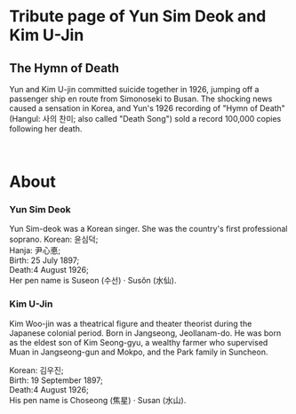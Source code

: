 # Tribute page of Yun Sim Deok and Kim U-Jin
## The Hymn of Death
Yun and Kim U-jin committed suicide together in 1926, jumping off a passenger ship en route from Simonoseki to Busan. The shocking news caused a sensation in Korea, and Yun's 1926 recording of "Hymn of Death" (Hangul: 사의 찬미; also called "Death Song") sold a record 100,000 copies following her death.

<br>

# About

### Yun Sim Deok
Yun Sim-deok was a Korean singer. She was the country's first professional soprano.
Korean: 윤심덕; <br>
Hanja: 尹心悳; <br>
Birth: 25 July 1897; <br>
Death:4 August 1926; <br>
Her pen name is Suseon (수선) · Susŏn (水仙).

### Kim U-Jin
Kim Woo-jin was a theatrical figure and theater theorist during the Japanese colonial period. Born in Jangseong, Jeollanam-do. He was born as the eldest son of Kim Seong-gyu, a wealthy farmer who supervised Muan in Jangseong-gun and Mokpo, and the Park family in Suncheon.

Korean: 김우진; <br>
Birth: 19 September 1897; <br>
Death:4 August 1926; <br>
His pen name is Choseong (焦星) · Susan (水山).